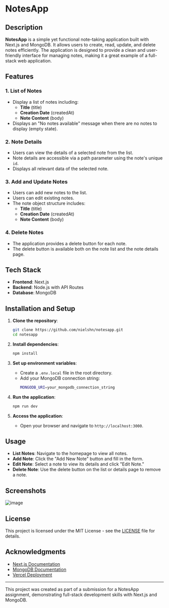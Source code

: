 # NotesApp

## Description

**NotesApp** is a simple yet functional note-taking application built with Next.js and MongoDB. It allows users to create, read, update, and delete notes efficiently. The application is designed to provide a clean and user-friendly interface for managing notes, making it a great example of a full-stack web application.

## Features

### 1. List of Notes
- Display a list of notes including:
  - **Title** (title)
  - **Creation Date** (createdAt)
  - **Note Content** (body)
- Displays an "No notes available" message when there are no notes to display (empty state).

### 2. Note Details
- Users can view the details of a selected note from the list.
- Note details are accessible via a path parameter using the note's unique `id`.
- Displays all relevant data of the selected note.

### 3. Add and Update Notes
- Users can add new notes to the list.
- Users can edit existing notes.
- The note object structure includes:
  - **Title** (title)
  - **Creation Date** (createdAt)
  - **Note Content** (body)

### 4. Delete Notes
- The application provides a delete button for each note.
- The delete button is available both on the note list and the note details page.

## Tech Stack

- **Frontend**: Next.js
- **Backend**: Node.js with API Routes
- **Database**: MongoDB

## Installation and Setup

1. **Clone the repository**:
    ```bash
    git clone https://github.com/nielshn/notesapp.git
    cd notesapp
    ```

2. **Install dependencies**:
    ```bash
    npm install
    ```

3. **Set up environment variables**:
    - Create a `.env.local` file in the root directory.
    - Add your MongoDB connection string:
      ```bash
      MONGODB_URI=your_mongodb_connection_string
      ```

4. **Run the application**:
    ```bash
    npm run dev
    ```

5. **Access the application**:
    - Open your browser and navigate to `http://localhost:3000`.

## Usage

- **List Notes**: Navigate to the homepage to view all notes.
- **Add Note**: Click the "Add New Note" button and fill in the form.
- **Edit Note**: Select a note to view its details and click "Edit Note."
- **Delete Note**: Use the delete button on the list or details page to remove a note.

## Screenshots
![image](https://github.com/user-attachments/assets/1b22b836-d0a8-4aa0-8449-e884ae1064a7)

## License

This project is licensed under the MIT License - see the [LICENSE](LICENSE) file for details.

## Acknowledgments

- [Next.js Documentation](https://nextjs.org/docs)
- [MongoDB Documentation](https://docs.mongodb.com/)
- [Vercel Deployment](https://vercel.com/docs)

---

This project was created as part of a submission for a NotesApp assignment, demonstrating full-stack development skills with Next.js and MongoDB.
